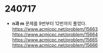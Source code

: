# 240717

- **n과 m** 문제를 9번부터 12번까지 풀었다.  
https://www.acmicpc.net/problem/15663  
https://www.acmicpc.net/problem/15664  
https://www.acmicpc.net/problem/15665  
https://www.acmicpc.net/problem/15666  
